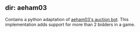 ## dir: aeham03
Contains a python adaptation of [aeham03's auction bot](https://github.com/aehm03/auction-bot). This implementation 
adds support for more than 2 bidders in a game.
